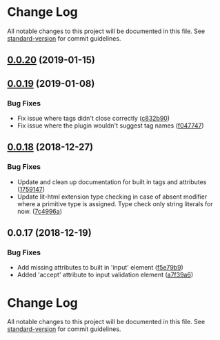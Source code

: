 # Change Log

All notable changes to this project will be documented in this file. See [standard-version](https://github.com/conventional-changelog/standard-version) for commit guidelines.

<a name="0.0.20"></a>

## [0.0.20](https://github.com/runem/ts-html-plugin/compare/v0.0.19...v0.0.20) (2019-01-15)

<a name="0.0.19"></a>

## [0.0.19](https://github.com/runem/ts-html-plugin/compare/v0.0.18...v0.0.19) (2019-01-08)

### Bug Fixes

-   Fix issue where tags didn't close correctly ([c832b90](https://github.com/runem/ts-html-plugin/commit/c832b90))
-   Fix issue where the plugin wouldn't suggest tag names ([f047747](https://github.com/runem/ts-html-plugin/commit/f047747))

<a name="0.0.18"></a>

## [0.0.18](https://github.com/runem/ts-html-plugin/compare/v0.0.17...v0.0.18) (2018-12-27)

### Bug Fixes

-   Update and clean up documentation for built in tags and attributes ([1759147](https://github.com/runem/ts-html-plugin/commit/1759147))
-   Update lit-html extension type checking in case of absent modifier where a primitive type is assigned. Type check only string literals for now. ([7c4996a](https://github.com/runem/ts-html-plugin/commit/7c4996a))

<a name="0.0.17"></a>

## 0.0.17 (2018-12-19)

### Bug Fixes

-   Add missing attributes to built in 'input' element ([f5e79b9](https://github.com/runem/ts-html-plugin/commit/f5e79b9))
-   Added 'accept' attribute to input validation element ([a7f39a6](https://github.com/runem/ts-html-plugin/commit/a7f39a6))

# Change Log

All notable changes to this project will be documented in this file. See [standard-version](https://github.com/conventional-changelog/standard-version) for commit guidelines.
